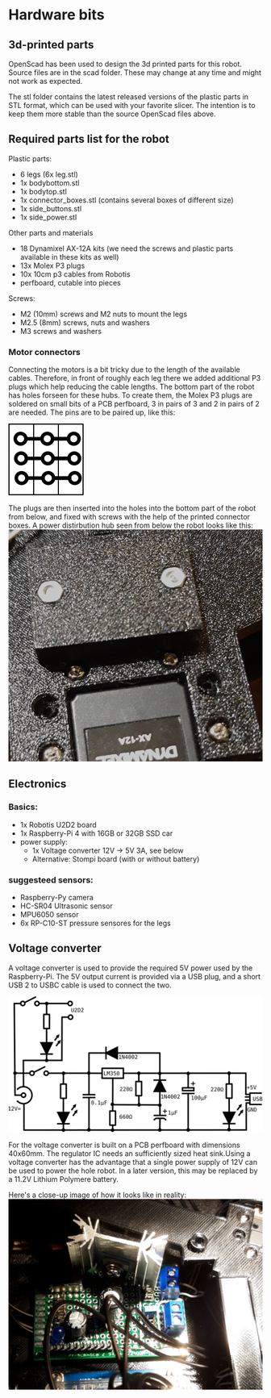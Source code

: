 # Hardware bits
## 3d-printed parts
OpenScad has been used to design the 3d printed parts for this robot. Source files are in the scad folder. These may change at any time and might not work as expected.

The stl folder contains the latest released versions of the plastic parts in STL format, which can be used with your favorite slicer. The intention is to keep them more stable than the source OpenScad files above.

## Required parts list for the robot
Plastic parts:

* 6 legs (6x leg.stl)
* 1x bodybottom.stl
* 1x bodytop.stl
* 1x connector_boxes.stl (contains several boxes of different size)
* 1x side_buttons.stl
* 1x side_power.stl

Other parts and materials
* 18 Dynamixel AX-12A kits (we need the screws and plastic parts available in these kits as well)
* 13x Molex P3 plugs
* 10x 10cm p3 cables from Robotis
* perfboard, cutable into pieces

Screws:
* M2 (10mm) screws and M2 nuts to mount the legs
* M2.5 (8mm) screws, nuts and washers
* M3 screws and washers

### Motor connectors
Connecting the motors is a bit tricky due to the length of the available cables. Therefore, in front of roughly each leg there we added additional P3 plugs which help reducing the cable lengths.
The bottom part of the robot has holes forseen for these hubs. To create them, the Molex P3 plugs are soldered on small bits of a PCB perfboard, 3 in pairs of 3 and 2 in pairs of 2 are needed. The pins are to be paired up, like this:

![3x motor connector](3x_hub.svg)

The plugs are then inserted into the holes into the bottom part of the robot from below, and fixed with screws with the help of the printed connector boxes. A power distirbution hub seen from below the robot looks like this:
![Power hub from below](hubbox_below.png)


## Electronics
### Basics:
* 1x Robotis U2D2 board
* 1x Raspberry-Pi 4 with 16GB or 32GB SSD car
* power supply:
   * 1x Voltage converter 12V -> 5V 3A, see below
   * Alternative: Stompi board (with or without battery)
### suggesteed sensors:
* Raspberry-Py camera
* HC-SR04 Ultrasonic sensor
* MPU6050 sensor
* 6x RP-C10-ST pressure sensores for the legs

## Voltage converter
A voltage converter is used to provide the required 5V power used by the Raspberry-Pi. The 5V output current is provided via a USB plug, and a short USB 2 to USBC cable is used to connect the two.

![Circuits used](converter.svg)

For the voltage converter is built on a PCB perfboard with dimensions 40x60mm. The regulator IC needs an sufficiently sized heat sink.Using a voltage converter has the advantage that a single power supply of 12V can be used to power the hole robot. In a later version, this may be replaced by a 11.2V Lithium Polymere battery.

Here's a close-up image of how it looks like in reality:
![Power converter with heat sink](voltage_regulator.jpg)
